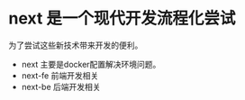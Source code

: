# next 是一个现代开发流程化尝试

为了尝试这些新技术带来开发的便利。

- next 主要是docker配置解决环境问题。
- next-fe 前端开发相关
- next-be 后端开发相关

